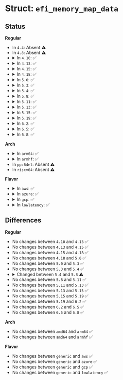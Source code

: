 # Struct: <code>efi_memory_map_data</code>

## Status
<b>Regular</b>
<ul>
<li>
In <code>4.4</code>: Absent ⚠️
</li>
<li>
In <code>4.8</code>: Absent ⚠️
</li>
<li>
<details>
<summary>In <code>4.10</code>: ✅</summary>

```c
struct efi_memory_map_data {
    phys_addr_t phys_map;
    long unsigned int size;
    long unsigned int desc_version;
    long unsigned int desc_size;
};
```
</details>
</li>
<li>
<details>
<summary>In <code>4.13</code>: ✅</summary>

```c
struct efi_memory_map_data {
    phys_addr_t phys_map;
    long unsigned int size;
    long unsigned int desc_version;
    long unsigned int desc_size;
};
```
</details>
</li>
<li>
<details>
<summary>In <code>4.15</code>: ✅</summary>

```c
struct efi_memory_map_data {
    phys_addr_t phys_map;
    long unsigned int size;
    long unsigned int desc_version;
    long unsigned int desc_size;
};
```
</details>
</li>
<li>
<details>
<summary>In <code>4.18</code>: ✅</summary>

```c
struct efi_memory_map_data {
    phys_addr_t phys_map;
    long unsigned int size;
    long unsigned int desc_version;
    long unsigned int desc_size;
};
```
</details>
</li>
<li>
<details>
<summary>In <code>5.0</code>: ✅</summary>

```c
struct efi_memory_map_data {
    phys_addr_t phys_map;
    long unsigned int size;
    long unsigned int desc_version;
    long unsigned int desc_size;
};
```
</details>
</li>
<li>
<details>
<summary>In <code>5.3</code>: ✅</summary>

```c
struct efi_memory_map_data {
    phys_addr_t phys_map;
    long unsigned int size;
    long unsigned int desc_version;
    long unsigned int desc_size;
};
```
</details>
</li>
<li>
<details>
<summary>In <code>5.4</code>: ✅</summary>

```c
struct efi_memory_map_data {
    phys_addr_t phys_map;
    long unsigned int size;
    long unsigned int desc_version;
    long unsigned int desc_size;
};
```
</details>
</li>
<li>
<details>
<summary>In <code>5.8</code>: ✅</summary>

```c
struct efi_memory_map_data {
    phys_addr_t phys_map;
    long unsigned int size;
    long unsigned int desc_version;
    long unsigned int desc_size;
    long unsigned int flags;
};
```
</details>
</li>
<li>
<details>
<summary>In <code>5.11</code>: ✅</summary>

```c
struct efi_memory_map_data {
    phys_addr_t phys_map;
    long unsigned int size;
    long unsigned int desc_version;
    long unsigned int desc_size;
    long unsigned int flags;
};
```
</details>
</li>
<li>
<details>
<summary>In <code>5.13</code>: ✅</summary>

```c
struct efi_memory_map_data {
    phys_addr_t phys_map;
    long unsigned int size;
    long unsigned int desc_version;
    long unsigned int desc_size;
    long unsigned int flags;
};
```
</details>
</li>
<li>
<details>
<summary>In <code>5.15</code>: ✅</summary>

```c
struct efi_memory_map_data {
    phys_addr_t phys_map;
    long unsigned int size;
    long unsigned int desc_version;
    long unsigned int desc_size;
    long unsigned int flags;
};
```
</details>
</li>
<li>
<details>
<summary>In <code>5.19</code>: ✅</summary>

```c
struct efi_memory_map_data {
    phys_addr_t phys_map;
    long unsigned int size;
    long unsigned int desc_version;
    long unsigned int desc_size;
    long unsigned int flags;
};
```
</details>
</li>
<li>
<details>
<summary>In <code>6.2</code>: ✅</summary>

```c
struct efi_memory_map_data {
    phys_addr_t phys_map;
    long unsigned int size;
    long unsigned int desc_version;
    long unsigned int desc_size;
    long unsigned int flags;
};
```
</details>
</li>
<li>
<details>
<summary>In <code>6.5</code>: ✅</summary>

```c
struct efi_memory_map_data {
    phys_addr_t phys_map;
    long unsigned int size;
    long unsigned int desc_version;
    long unsigned int desc_size;
    long unsigned int flags;
};
```
</details>
</li>
<li>
<details>
<summary>In <code>6.8</code>: ✅</summary>

```c
struct efi_memory_map_data {
    phys_addr_t phys_map;
    long unsigned int size;
    long unsigned int desc_version;
    long unsigned int desc_size;
    long unsigned int flags;
};
```
</details>
</li>
</ul>
<b>Arch</b>
<ul>
<li>
<details>
<summary>In <code>arm64</code>: ✅</summary>

```c
struct efi_memory_map_data {
    phys_addr_t phys_map;
    long unsigned int size;
    long unsigned int desc_version;
    long unsigned int desc_size;
};
```
</details>
</li>
<li>
<details>
<summary>In <code>armhf</code>: ✅</summary>

```c
struct efi_memory_map_data {
    phys_addr_t phys_map;
    long unsigned int size;
    long unsigned int desc_version;
    long unsigned int desc_size;
};
```
</details>
</li>
<li>
In <code>ppc64el</code>: Absent ⚠️
</li>
<li>
In <code>riscv64</code>: Absent ⚠️
</li>
</ul>
<b>Flavor</b>
<ul>
<li>
<details>
<summary>In <code>aws</code>: ✅</summary>

```c
struct efi_memory_map_data {
    phys_addr_t phys_map;
    long unsigned int size;
    long unsigned int desc_version;
    long unsigned int desc_size;
};
```
</details>
</li>
<li>
<details>
<summary>In <code>azure</code>: ✅</summary>

```c
struct efi_memory_map_data {
    phys_addr_t phys_map;
    long unsigned int size;
    long unsigned int desc_version;
    long unsigned int desc_size;
};
```
</details>
</li>
<li>
<details>
<summary>In <code>gcp</code>: ✅</summary>

```c
struct efi_memory_map_data {
    phys_addr_t phys_map;
    long unsigned int size;
    long unsigned int desc_version;
    long unsigned int desc_size;
};
```
</details>
</li>
<li>
<details>
<summary>In <code>lowlatency</code>: ✅</summary>

```c
struct efi_memory_map_data {
    phys_addr_t phys_map;
    long unsigned int size;
    long unsigned int desc_version;
    long unsigned int desc_size;
};
```
</details>
</li>
</ul>

## Differences
<b>Regular</b>
<ul>
<li>
No changes between <code>4.10</code> and <code>4.13</code> ✅
</li>
<li>
No changes between <code>4.13</code> and <code>4.15</code> ✅
</li>
<li>
No changes between <code>4.15</code> and <code>4.18</code> ✅
</li>
<li>
No changes between <code>4.18</code> and <code>5.0</code> ✅
</li>
<li>
No changes between <code>5.0</code> and <code>5.3</code> ✅
</li>
<li>
No changes between <code>5.3</code> and <code>5.4</code> ✅
</li>
<li>
<details>
<summary>Changed between <code>5.4</code> and <code>5.8</code> ⚠️</summary>
<ul>
<li>
<b>Field added. </b>
<code>long unsigned int flags</code>
</li>
</ul>
</details>
</li>
<li>
No changes between <code>5.8</code> and <code>5.11</code> ✅
</li>
<li>
No changes between <code>5.11</code> and <code>5.13</code> ✅
</li>
<li>
No changes between <code>5.13</code> and <code>5.15</code> ✅
</li>
<li>
No changes between <code>5.15</code> and <code>5.19</code> ✅
</li>
<li>
No changes between <code>5.19</code> and <code>6.2</code> ✅
</li>
<li>
No changes between <code>6.2</code> and <code>6.5</code> ✅
</li>
<li>
No changes between <code>6.5</code> and <code>6.8</code> ✅
</li>
</ul>
<b>Arch</b>
<ul>
<li>
No changes between <code>amd64</code> and <code>arm64</code> ✅
</li>
<li>
No changes between <code>amd64</code> and <code>armhf</code> ✅
</li>
</ul>
<b>Flavor</b>
<ul>
<li>
No changes between <code>generic</code> and <code>aws</code> ✅
</li>
<li>
No changes between <code>generic</code> and <code>azure</code> ✅
</li>
<li>
No changes between <code>generic</code> and <code>gcp</code> ✅
</li>
<li>
No changes between <code>generic</code> and <code>lowlatency</code> ✅
</li>
</ul>
